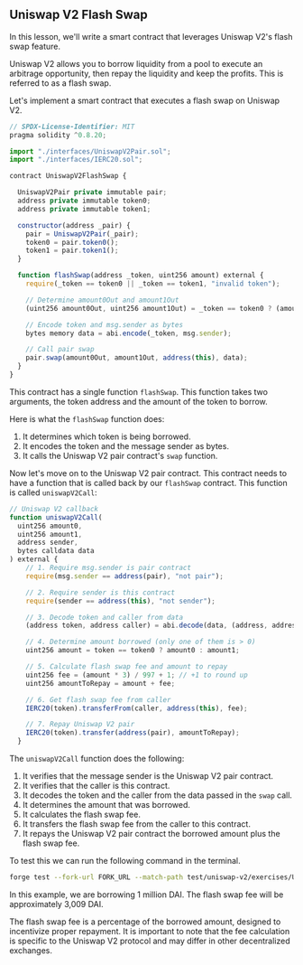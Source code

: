 ## Uniswap V2 Flash Swap

In this lesson, we'll write a smart contract that leverages Uniswap V2's flash swap feature.

Uniswap V2 allows you to borrow liquidity from a pool to execute an arbitrage opportunity, then repay the liquidity and keep the profits. This is referred to as a flash swap.

Let's implement a smart contract that executes a flash swap on Uniswap V2.

```javascript
// SPDX-License-Identifier: MIT
pragma solidity ^0.8.20;

import "./interfaces/UniswapV2Pair.sol";
import "./interfaces/IERC20.sol";

contract UniswapV2FlashSwap {

  UniswapV2Pair private immutable pair;
  address private immutable token0;
  address private immutable token1;

  constructor(address _pair) {
    pair = UniswapV2Pair(_pair);
    token0 = pair.token0();
    token1 = pair.token1();
  }

  function flashSwap(address _token, uint256 amount) external {
    require(_token == token0 || _token == token1, "invalid token");

    // Determine amount0Out and amount1Out
    (uint256 amount0Out, uint256 amount1Out) = _token == token0 ? (amount, 0) : (0, amount);

    // Encode token and msg.sender as bytes
    bytes memory data = abi.encode(_token, msg.sender);

    // Call pair swap
    pair.swap(amount0Out, amount1Out, address(this), data);
  }
}
```

This contract has a single function `flashSwap`. This function takes two arguments, the token address and the amount of the token to borrow.

Here is what the `flashSwap` function does:

1. It determines which token is being borrowed.
2. It encodes the token and the message sender as bytes.
3. It calls the Uniswap V2 pair contract's `swap` function.

Now let's move on to the Uniswap V2 pair contract. This contract needs to have a function that is called back by our `flashSwap` contract. This function is called `uniswapV2Call`:

```javascript
// Uniswap V2 callback
function uniswapV2Call(
  uint256 amount0,
  uint256 amount1,
  address sender,
  bytes calldata data
) external {
    // 1. Require msg.sender is pair contract
    require(msg.sender == address(pair), "not pair");

    // 2. Require sender is this contract
    require(sender == address(this), "not sender");

    // 3. Decode token and caller from data
    (address token, address caller) = abi.decode(data, (address, address));

    // 4. Determine amount borrowed (only one of them is > 0)
    uint256 amount = token == token0 ? amount0 : amount1;

    // 5. Calculate flash swap fee and amount to repay
    uint256 fee = (amount * 3) / 997 + 1; // +1 to round up
    uint256 amountToRepay = amount + fee;

    // 6. Get flash swap fee from caller
    IERC20(token).transferFrom(caller, address(this), fee);

    // 7. Repay Uniswap V2 pair
    IERC20(token).transfer(address(pair), amountToRepay);
  }
```

The `uniswapV2Call` function does the following:

1. It verifies that the message sender is the Uniswap V2 pair contract.
2. It verifies that the caller is this contract.
3. It decodes the token and the caller from the data passed in the `swap` call.
4. It determines the amount that was borrowed.
5. It calculates the flash swap fee.
6. It transfers the flash swap fee from the caller to this contract.
7. It repays the Uniswap V2 pair contract the borrowed amount plus the flash swap fee.

To test this we can run the following command in the terminal.

```bash
forge test --fork-url FORK_URL --match-path test/uniswap-v2/exercises/UniswapV2FlashSwap.test.sol:UniswapV2FlashSwapTest
```

In this example, we are borrowing 1 million DAI. The flash swap fee will be approximately 3,009 DAI.

The flash swap fee is a percentage of the borrowed amount, designed to incentivize proper repayment. It is important to note that the fee calculation is specific to the Uniswap V2 protocol and may differ in other decentralized exchanges. 
